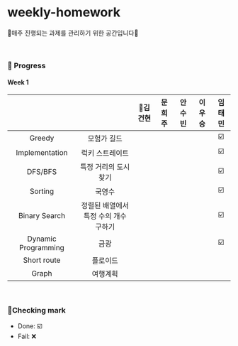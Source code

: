 # weekly-homework
🍒매주 진행되는 과제를 관리하기 위한 공간입니다🍒

<br>


### 🍒 Progress

#### Week 1
|              |             | 👑김건현    | 문희주        | 안수빈       | 이우승       | 임태민        |
| :---------:  | :---------: |  :---------: |  :---------: | :---------:  | :---------:  | :---------:  |
| Greedy                   | 모험가 길드                          |              |              |           |              |         ☑️ |
| Implementation           | 럭키 스트레이트                      |              |              |           |              |         ☑️ |
| DFS/BFS                  | 특정 거리의 도시 찾기                |              |              |           |              |         ☑️ |
| Sorting                  | 국영수                              |              |              |           |              |         ☑️ |
| Binary Search            | 정렬된 배열에서 특정 수의 개수 구하기 |              |              |           |              |         ☑️ |
| Dynamic Programming      | 금광                                |              |              |           |              |         ☑️ |
| Short route              | 플로이드                            |              |              |           |              |          |
| Graph                    | 여행계획                            |              |              |           |              |          |



<br>

### 🍒Checking mark
* Done: ☑️ <br>
* Fail: ❌ <br>
